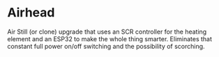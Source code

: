 # Airhead
 Air Still (or clone) upgrade that uses an SCR controller for the heating element and an ESP32 to make the whole thing smarter. Eliminates that constant full power on/off switching and the possibility of scorching.
